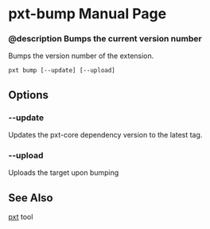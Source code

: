 # pxt-bump Manual Page

### @description Bumps the current version number

Bumps the version number of the extension.

    pxt bump [--update] [--upload] 
    

## Options

### --update

Updates the pxt-core dependency version to the latest tag.

### --upload

Uploads the target upon bumping

## See Also

[pxt](/cli) tool